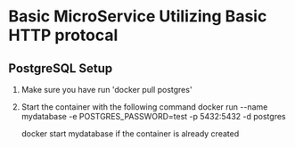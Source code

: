 # Basic MicroService Utilizing Basic HTTP protocal 

## PostgreSQL Setup 

1. Make sure you have run 'docker pull postgres'
2. Start the container with the following command 
      docker run --name mydatabase -e  POSTGRES_PASSWORD=test -p 5432:5432 -d postgres
    
      docker start mydatabase if the container is already created 

 

